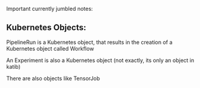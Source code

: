 Important currently jumbled notes:

## Kubernetes Objects:

PipelineRun is a Kubernetes object, that results in the creation of a Kubernetes object called Workflow

<Example>

An Experiment is also a Kubernetes object <explanation> (not exactly, its only an object in katib)

<Example>

There are also objects like TensorJob <explanation>

